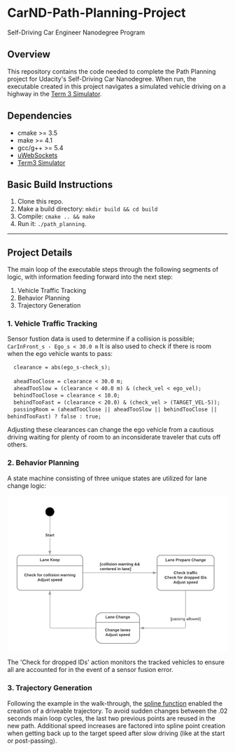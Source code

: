 # CarND-Path-Planning-Project
Self-Driving Car Engineer Nanodegree Program

## Overview

This repository contains the code needed to complete the Path Planning project for Udacity's Self-Driving Car Nanodegree.  When run, the executable created in this project navigates a simulated vehicle driving on a highway in the [Term 3 Simulator](https://github.com/udacity/self-driving-car-sim/releases).


## Dependencies

* cmake >= 3.5
* make >= 4.1
* gcc/g++ >= 5.4
* [uWebSockets](https://github.com/uWebSockets/uWebSockets)
* [Term3 Simulator](https://github.com/udacity/self-driving-car-sim/releases)


## Basic Build Instructions

1. Clone this repo.
2. Make a build directory: `mkdir build && cd build`
3. Compile: `cmake .. && make`
4. Run it: `./path_planning`.


---

[iStates]: ./data/BehaviorStates.png "Behavior State Machine"


## Project Details

The main loop of the executable steps through the following segments of logic, with information feeding forward into the next step:
1. Vehicle Traffic Tracking
2. Behavior Planning
3. Trajectory Generation

### 1. Vehicle Traffic Tracking

Sensor fustion data is used to determine if a collision is possible; `CarInFront_s - Ego_s < 30.0 m`
It is also used to check if there is room when the ego vehicle wants to pass:
```
  clearance = abs(ego_s-check_s);

  aheadTooClose = clearance < 30.0 m;
  aheadTooSlow = (clearance < 40.0 m) & (check_vel < ego_vel);
  behindTooClose = clearance < 10.0;
  behindTooFast = (clearance < 20.0) & (check_vel > (TARGET_VEL-5));
  passingRoom = (aheadTooClose || aheadTooSlow || behindTooClose || behindTooFast) ? false : true;
```
Adjusting these clearances can change the ego vehicle from a cautious driving waiting for plenty of room to an inconsiderate traveler that cuts off others.

### 2. Behavior Planning

A state machine consisting of three unique states are utilized for lane change logic:

![iStates]

The 'Check for dropped IDs' action monitors the tracked vehicles to ensure all are accounted for in the event of a sensor fusion error.

### 3. Trajectory Generation

Following the example in the walk-through, the [spline function](http://kluge.in-chemnitz.de/opensource/spline/) enabled the creation of a driveable trajectory.  To avoid sudden changes between the .02 seconds main loop cycles, the last two previous points are reused in the new path.  Additional speed increases are factored into spline point creation when getting back up to the target speed after slow driving (like at the start or post-passing).
